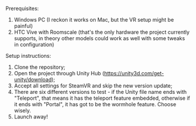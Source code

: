Prerequisites:
1. Windows PC (I reckon it works on Mac, but the VR setup might be painful)
2. HTC Vive with Roomscale (that's the only hardware the project currently supports, in theory other models could work as well with some tweaks in configuration)

Setup instructions: 
1. Clone the repository;
2. Open the project through Unity Hub (https://unity3d.com/get-unity/download);
3. Accept all settings for SteamVR and skip the new version update;
4. There are six different versions to test - if the Unity file name ends with "Teleport", that means it has the teleport feature embedded, otherwise if it ends with "Portal", it has got to be the wormhole feature. Choose wisely.
5. Launch away!
